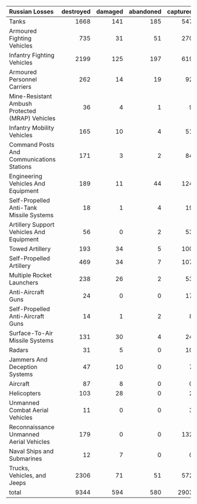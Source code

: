 | Russian Losses                                   |   destroyed |   damaged |   abandoned |   captured |   total |
|:-------------------------------------------------|------------:|----------:|------------:|-----------:|--------:|
| Tanks                                            |        1668 |       141 |         185 |        547 |    2541 |
| Armoured Fighting Vehicles                       |         735 |        31 |          51 |        270 |    1087 |
| Infantry Fighting Vehicles                       |        2199 |       125 |         197 |        619 |    3140 |
| Armoured Personnel Carriers                      |         262 |        14 |          19 |         92 |     387 |
| Mine-Resistant Ambush Protected  (MRAP) Vehicles |          36 |         4 |           1 |          9 |      50 |
| Infantry Mobility Vehicles                       |         165 |        10 |           4 |         51 |     230 |
| Command Posts And Communications Stations        |         171 |         3 |           2 |         84 |     260 |
| Engineering Vehicles And Equipment               |         189 |        11 |          44 |        124 |     368 |
| Self-Propelled Anti-Tank Missile Systems         |          18 |         1 |           4 |         19 |      42 |
| Artillery Support Vehicles And Equipment         |          56 |         0 |           2 |         53 |     111 |
| Towed Artillery                                  |         193 |        34 |           5 |        100 |     332 |
| Self-Propelled Artillery                         |         469 |        34 |           7 |        107 |     617 |
| Multiple Rocket Launchers                        |         238 |        26 |           2 |         53 |     319 |
| Anti-Aircraft Guns                               |          24 |         0 |           0 |         17 |      41 |
| Self-Propelled Anti-Aircraft Guns                |          14 |         1 |           2 |          8 |      25 |
| Surface-To-Air Missile Systems                   |         131 |        30 |           4 |         24 |     189 |
| Radars                                           |          31 |         5 |           0 |         10 |      46 |
| Jammers And Deception Systems                    |          47 |        10 |           0 |          7 |      64 |
| Aircraft                                         |          87 |         8 |           0 |          0 |      95 |
| Helicopters                                      |         103 |        28 |           0 |          2 |     133 |
| Unmanned Combat Aerial Vehicles                  |          11 |         0 |           0 |          3 |      14 |
| Reconnaissance Unmanned Aerial Vehicles          |         179 |         0 |           0 |        132 |     311 |
| Naval Ships and Submarines                       |          12 |         7 |           0 |          0 |      19 |
| Trucks, Vehicles, and Jeeps                      |        2306 |        71 |          51 |        572 |    3000 |
| total                                            |        9344 |       594 |         580 |       2903 |   13421 |